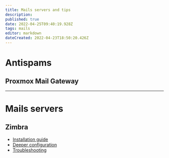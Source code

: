 ```yaml
---
title: Mails servers and tips
description: 
published: true
date: 2022-04-25T09:40:19.928Z
tags: mails
editor: markdown
dateCreated: 2022-04-23T18:50:20.426Z
---
```


# Antispams

## Proxmox Mail Gateway

---

# Mails servers

## Zimbra
- [Installation guide](/Mails/Zimbra/install)
- [Deeper configuration](/Mails/Zimbra/conf)
- [Troubleshooting](/Mails/Zimbra/troubleshooting)